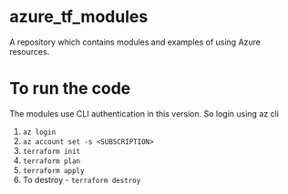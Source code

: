 # azure_tf_modules
A repository which contains modules and examples of using Azure resources.

# To run the code

The modules use CLI authentication in this version. So login using az cli

1. `az login`
2. `az account set -s <SUBSCRIPTION>`
3. `terraform init`
4. `terraform plan`
5. `terraform apply`
6. To destroy - `terraform destroy`